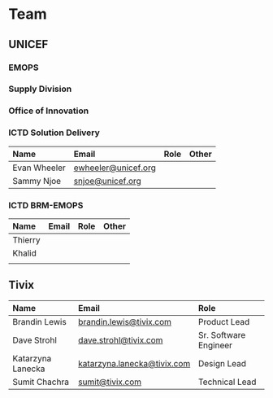 # Team

## UNICEF

### EMOPS

### Supply Division

### Office of Innovation

### ICTD Solution Delivery

| Name | Email | Role | Other |
| :--- | :--- | :--- | :--- |
| Evan Wheeler | ewheeler@unicef.org |  |  |
| Sammy Njoe | snjoe@unicef.org |  |  |

### ICTD BRM-EMOPS

| Name | Email | Role | Other |
| :--- | :--- | :--- | :--- |
| Thierry |  |  |  |
| Khalid |  |  |  |
|  |  |  |  |

## Tivix

| Name | Email | Role |
| :--- | :--- | :--- |
| Brandin Lewis | brandin.lewis@tivix.com | Product Lead |
| Dave Strohl | dave.strohl@tivix.com | Sr. Software Engineer |
| Katarzyna Lanecka | katarzyna.lanecka@tivix.com | Design Lead |
| Sumit Chachra | sumit@tivix.com | Technical Lead |




